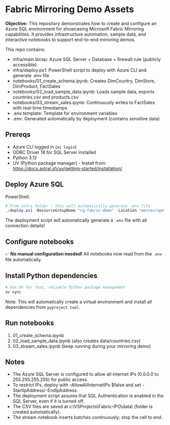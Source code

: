 # Fabric Mirroring Demo Assets

**Objective:** This repository demonstrates how to create and configure an Azure SQL environment for showcasing Microsoft Fabric Mirroring capabilities. It provides infrastructure automation, sample data, and interactive notebooks to support end-to-end mirroring demos.

This repo contains:
- infra/main.bicep: Azure SQL Server + Database + firewall rule (publicly accessible)
- infra/deploy.ps1: PowerShell script to deploy with Azure CLI and generate .env file
- notebooks/01_create_schema.ipynb: Creates DimCountry, DimStore, DimProduct, FactSales
- notebooks/02_load_sample_data.ipynb: Loads sample data, exports countries.csv and products.csv
- notebooks/03_stream_sales.ipynb: Continuously writes to FactSales with real-time timestamps
- .env.template: Template for environment variables
- .env: Generated automatically by deployment (contains sensitive data)

## Prereqs
- Azure CLI logged in (`az login`)
- ODBC Driver 18 for SQL Server installed
- Python 3.12
- UV (Python package manager) - Install from: https://docs.astral.sh/uv/getting-started/installation/

## Deploy Azure SQL
PowerShell:

```powershell
# From infra folder - this will automatically generate .env file
./deploy.ps1 -ResourceGroupName "rg-fabric-demo" -Location "westeurope" -SqlServerName "<unique-sql-server-name>" -AdministratorLogin "sqladmin" -AdministratorPassword (Read-Host -AsSecureString "SQL admin password") -DatabaseName "fabricMirrorDemoDb" -SkuName "S3" -AllowAllInternetIPs $true
```

The deployment script will automatically generate a `.env` file with all connection details!

## Configure notebooks
✅ **No manual configuration needed!** All notebooks now read from the `.env` file automatically.

## Install Python dependencies
```powershell
# Use UV for fast, reliable Python package management
uv sync
```

Note: This will automatically create a virtual environment and install all dependencies from `pyproject.toml`.

## Run notebooks
1. 01_create_schema.ipynb
2. 02_load_sample_data.ipynb (also creates data/countries.csv)
3. 03_stream_sales.ipynb (keep running during your mirroring demo)

## Notes
- The Azure SQL Server is configured to allow all internet IPs (0.0.0.0 to 255.255.255.255) for public access.
- To restrict IPs, deploy with -AllowAllInternetIPs $false and set -StartIpAddress/-EndIpAddress.
- The deployment script assures that SQL Authentication is enabled in the SQL Server, even if it is turned off.
- The CSV files are saved at c:\VSProjects\Fabric-IPO\data\ (folder is created automatically).
- The stream notebook inserts batches continuously; stop the cell to end.
